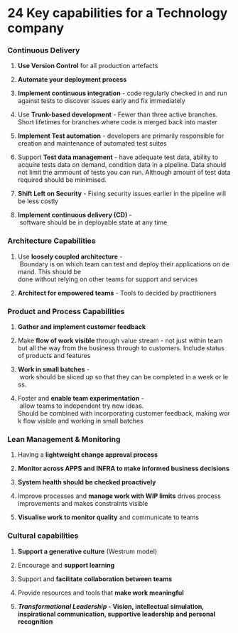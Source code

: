 # 24 Key capabilities for a Technology company

### Continuous Delivery
1. **Use Version Control** for all production artefacts

2. **Automate your deployment process**

3. **Implement continuous integration** - code regularly checked in and run against tests to discover issues early and fix immediately

4. Use **Trunk-based development** - Fewer than three active branches. Short lifetimes for branches where code is merged back into master

5. **Implement Test automation** - developers are primarily responsible for creation and maintenance of automated test suites 

6. Support **Test data management** - have adequate test data, ability to acquire tests data on demand, condition data in a pipeline. Data should not limit the ammount of tests you can run. Although amount of test data required should be minimised.

7. **Shift Left on Security** - Fixing security issues earlier in the pipeline will be less costly

8. **Implement continuous delivery (CD)** - software should be in deployable state at any time

### Architecture Capabilities
1. Use **loosely coupled architecture** - Boundary is on which team can test and deploy their applications on demand.
This should be done without relying on other teams for support and services

2. **Architect for empowered teams** - Tools to decided by practitioners

### Product and Process Capabilities
1. **Gather and implement customer feedback**

2. Make **flow of work visible** through value stream - not just within team but all the way from the business through to customers. Include status of products and features

3. **Work in small batches** - work should be sliced up so that they can be completed in a week or less. 

4. Foster and **enable team experimentation** - allow teams to independent try new ideas. 
Should be combined with incorporating customer feedback, making work flow visible and working in small batches

### Lean Management & Monitoring
1. Having a **lightweight change approval process**

2. **Monitor across APPS and INFRA to make informed business decisions**

3. **System health should be checked proactively**

4. Improve processes and **manage work with WIP limits** drives process improvements and makes constraints visible

5. **Visualise work to monitor quality** and communicate to teams

### Cultural capabilities
1. **Support a generative culture**  (Westrum model)

2. Encourage and **support learning**

3. Support and **facilitate collaboration between teams**

4. Provide resources and tools that **make work meaningful**

5. **_Transformational Leadership_ - Vision, intellectual simulation, inspirational communication, supportive leadership and personal recognition**
